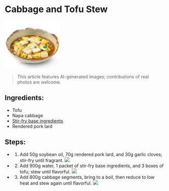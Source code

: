 # Cabbage and Tofu Stew

![Cabbage and Tofu Stew](../../images/%E7%99%BD%E8%8F%9C%E7%82%96%E8%B1%86%E8%85%90.jpg)

> This article features AI-generated images; contributions of real photos are welcome.

## Ingredients:
- Tofu
- Napa cabbage
- [Stir-fry base ingredients](../seasonings/Stir-Fry%20Base%20Ingredients.md)
- Rendered pork lard

## Steps:
- 1. Add 50g soybean oil, 70g rendered pork lard, and 30g garlic cloves; stir-fry until fragrant.
![](../../%E7%82%96%E8%8F%9C/pic/%E7%99%BD%E8%8F%9C%E7%82%96%E8%B1%86%E8%85%90/1.jpeg)
- 2. Add 900g water, 1 packet of stir-fry base ingredients, and 3 boxes of tofu; stew until flavorful.
![](../../%E7%82%96%E8%8F%9C/pic/%E7%99%BD%E8%8F%9C%E7%82%96%E8%B1%86%E8%85%90/2.jpeg)
- 3. Add 800g cabbage segments, bring to a boil, then reduce to low heat and stew again until flavorful.
![](../../%E7%82%96%E8%8F%9C/pic/%E7%99%BD%E8%8F%9C%E7%82%96%E8%B1%86%E8%85%90/3.jpeg)